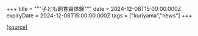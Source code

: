 +++
title = """子ども飼育員体験"""
date = 2024-12-08T15:00:00.000Z
expiryDate = 2024-12-08T15:00:00.000Z
tags = ["kuriyama","news"]
+++


[[source]](https://www.town.kuriyama.hokkaido.jp/site/shizen/29691.html)
